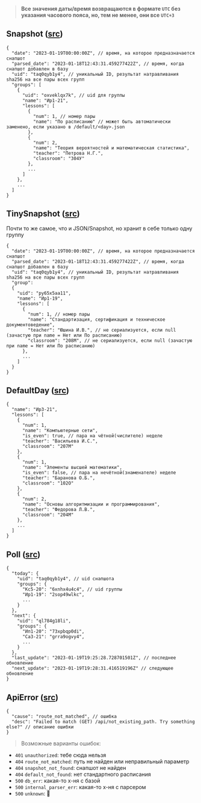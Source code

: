 > **Все значения даты/время возвращаются в формате `UTC` без указания часового пояса, но, тем не менее, они все `UTC+3`**

## Snapshot ([src](https://github.com/pashokitsme/maiq-parser/blob/master/maiq-shared/src/lib.rs))

```json5
{
  "date": "2023-01-19T00:00:00Z", // время, на которое предназначается снапшот
  "parsed_date": "2023-01-18T12:43:31.459277422Z", // время, когда снапшот добавлен в базу
  "uid": "taq0qyb1y4", // уникальный ID, результат натравливания sha256 на все пары всех групп
  "groups": [
    {
      "uid": "oxveklqx7k", // uid для группы
      "name": "Ир1-21",
      "lessons": [
        {
          "num": 1, // номер пары
          "name": "По расписанию" // может быть автоматически заменено, если указано в /default/<day>.json
        },
        {
          "num": 2,
          "name": "Теория вероятностей и математическая статистика",
          "teacher": "Петрова Н.Г.",
          "classroom": "304У"
        },
        ...
      ]
    },
    ...
  ]
}
```

## TinySnapshot ([src](https://github.com/pashokitsme/maiq-parser/blob/master/maiq-shared/src/lib.rs))
Почти то же самое, что и JSON/Snapshot, но хранит в себе только одну группу
```json5
{
  "date": "2023-01-19T00:00:00Z", // время, на которое предназначается снапшот
  "parsed_date": "2023-01-18T12:43:31.459277422Z", // время, когда снапшот добавлен в базу
  "uid": "taq0qyb1y4", // уникальный ID, результат натравливания sha256 на все пары всех групп
  "group":
  {
    "uid": "py65x5aa11",
    "name": "Ир1-19",
    "lessons": [
      {
        "num": 1, // номер пары
        "name": "Стандартизация, сертификация и техническое документоведение",
        "teacher": "Юшина И.В.", // не сериализуется, если null (зачастую при name = Нет или По расписанию)
        "classroom": "208М", // не сериализуется, если null (зачастую при name = Нет или По расписанию)
      },
      ...
    ]
  }
}
```

## DefaultDay ([src](https://github.com/pashokitsme/maiq-parser/blob/master/maiq-shared/src/default.rs))
```json5
{
  "name": "Ир3-21",
  "lessons": [
    {
      "num": 1,
      "name": "Компьютерные сети",
      "is_even": true, // пара на чётной(числителе) неделе
      "teacher": "Васильева И.С.",
      "classroom": "207М"
    },
    {
      "num": 1,
      "name": "Элементы высшей математики",
      "is_even": false, // пара на нечётной(знаменателе) неделе
      "teacher": "Баранова О.Б.",
      "classroom": "102О"
    },
    {
      "num": 2,
      "name": "Основы алгоритмизации и программирования",
      "teacher": "Федорова Л.В.",
      "classroom": "204М"
    },
    ...
  ]
}
```

## Poll ([src](https://github.com/pashokitsme/maiq-web-api/blob/master/src/cache.rs))
```json5
{
  "today": {
    "uid": "taq0qyb1y4", // uid снапшота
    "groups": {
      "Кс5-20": "6xnhx4u4c4", // uid группы
      "Ир1-19": "2sop49wlkc",
      ...
    }
  },
  "next": {
    "uid": "ql784g18li",
    "groups": {
      "Ип1-20": "73xpbqp0di",
      "Са3-21": "grra9ogvy4",
      ...
    }
  },
  "last_update": "2023-01-19T19:25:28.728701501Z", // последнее обновление
  "next_update": "2023-01-19T19:28:31.416519196Z" // следующее обновление
}
```

## ApiError ([src](https://github.com/pashokitsme/maiq-web-api/blob/master/src/api/error.rs))
```json5
{
  "cause": "route_not_matched", // ошибка
  "desc": "Failed to match (GET) /api/not_existing_path. Try something else?" // описание ошибки
}
```

> Возможные варианты ошибок:
* `401` `unauthorized`: тебе сюда нельзя
* `404` `route_not_matched`: путь не найден или неправильный параметр
* `404` `snapshot_not_found`: снапшот не найден
* `404` `default_not_found`: нет стандартного расписания
* `500` `db_err`: какая-то х-ня с базой
* `500` `internal_parser_err`: какая-то х-ня с парсером
* `500` `unknown`: 🤔